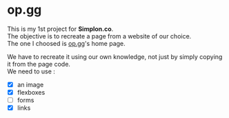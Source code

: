 # op.gg

This is my 1st project for **Simplon.co**.    
The objective is to recreate a page from a website of our choice.    
The one I choosed is [op.gg](https://euw.op.gg/)'s home page.     

We have to recreate it using our own knowledge, not just by simply copying it from the page code.   
We need to use :   

 - [x] an image
 - [x] flexboxes
 - [ ] forms
 - [x] links